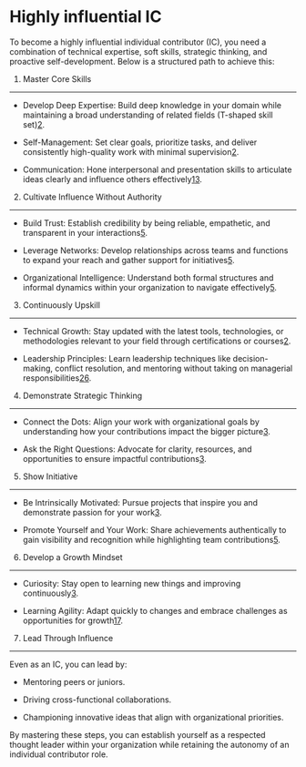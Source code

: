 Highly influential IC
======================

To become a highly influential individual contributor (IC), you need a combination of technical expertise, soft skills, strategic thinking, and proactive self-development. Below is a structured path to achieve this:

1. Master Core Skills
---------------------

*   Develop Deep Expertise: Build deep knowledge in your domain while maintaining a broad understanding of related fields (T-shaped skill set)[2](https://primostats.com/blog/effective-individual-contributor-tips/).
    
*   Self-Management: Set clear goals, prioritize tasks, and deliver consistently high-quality work with minimal supervision[2](https://primostats.com/blog/effective-individual-contributor-tips/).
    
*   Communication: Hone interpersonal and presentation skills to articulate ideas clearly and influence others effectively[1](https://www.ccl.org/articles/leading-effectively-articles/individual-contributors-need-leadership-development/)[3](https://www.betterup.com/blog/individual-contributor).
    

2. Cultivate Influence Without Authority
----------------------------------------

*   Build Trust: Establish credibility by being reliable, empathetic, and transparent in your interactions[5](https://www.ccl.org/articles/leading-effectively-articles/4-keys-strengthen-ability-influence-others/).
    
*   Leverage Networks: Develop relationships across teams and functions to expand your reach and gather support for initiatives[5](https://www.ccl.org/articles/leading-effectively-articles/4-keys-strengthen-ability-influence-others/).
    
*   Organizational Intelligence: Understand both formal structures and informal dynamics within your organization to navigate effectively[5](https://www.ccl.org/articles/leading-effectively-articles/4-keys-strengthen-ability-influence-others/).
    

3. Continuously Upskill
-----------------------

*   Technical Growth: Stay updated with the latest tools, technologies, or methodologies relevant to your field through certifications or courses[2](https://primostats.com/blog/effective-individual-contributor-tips/).
    
*   Leadership Principles: Learn leadership techniques like decision-making, conflict resolution, and mentoring without taking on managerial responsibilities[2](https://primostats.com/blog/effective-individual-contributor-tips/)[6](https://fellow.app/blog/management/effective-ways-to-develop-individual-contributors/).
    

4. Demonstrate Strategic Thinking
---------------------------------

*   Connect the Dots: Align your work with organizational goals by understanding how your contributions impact the bigger picture[3](https://www.betterup.com/blog/individual-contributor).
    
*   Ask the Right Questions: Advocate for clarity, resources, and opportunities to ensure impactful contributions[3](https://www.betterup.com/blog/individual-contributor).
    

5. Show Initiative
------------------

*   Be Intrinsically Motivated: Pursue projects that inspire you and demonstrate passion for your work[3](https://www.betterup.com/blog/individual-contributor).
    
*   Promote Yourself and Your Work: Share achievements authentically to gain visibility and recognition while highlighting team contributions[5](https://www.ccl.org/articles/leading-effectively-articles/4-keys-strengthen-ability-influence-others/).
    

6. Develop a Growth Mindset
---------------------------

*   Curiosity: Stay open to learning new things and improving continuously[3](https://www.betterup.com/blog/individual-contributor).
    
*   Learning Agility: Adapt quickly to changes and embrace challenges as opportunities for growth[1](https://www.ccl.org/articles/leading-effectively-articles/individual-contributors-need-leadership-development/)[7](https://www.forbes.com/sites/williamarruda/2024/01/15/5-essential-leadership-skills-that-individual-contributors-should-master/).
    

7. Lead Through Influence
-------------------------

Even as an IC, you can lead by:

*   Mentoring peers or juniors.
    
*   Driving cross-functional collaborations.
    
*   Championing innovative ideas that align with organizational priorities.
    

By mastering these steps, you can establish yourself as a respected thought leader within your organization while retaining the autonomy of an individual contributor role.
